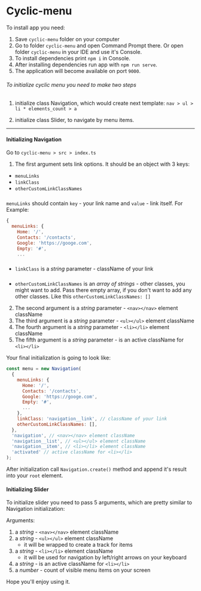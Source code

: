 # Cyclic-menu

To install app you need:

1. Save `cyclic-menu` folder on your computer
2. Go to folder `cyclic-menu` and open Command Prompt there. Or open folder `cyclic-menu` in your IDE and use it's Console.
3. To install dependencies print `npm i` in Console.
4. After installing dependencies run app with `npm run serve`.
5. The application will become available on port `9000`.

###### To initialize cyclic menu you need to make two steps

1. initialize class Navigation, which would create next template:
`nav > ul > li * elements_count > a`

2. initialize class Slider, to navigate by menu items.
---
#### Initializing Navigation

Go to `cyclic-menu > src > index.ts`

1. The first argument sets link options. It should be an object with 3 keys:
  * `menuLinks`
  * `linkClass`
  * `otherCustomLinkClassNames`
###
 `menuLinks` should contain `key` - your link name and `value` - link itself. For Example:
```js
{
  menuLinks: {
    Home: '/',
    Contacts: '/contacts',
    Google: 'https://googe.com',
    Empty: '#',
    ...
```
###
- `linkClass` is a *string* parameter - className of your link
###
- `otherCustomLinkClassNames` is an *array of strings* - other classes, you might want to add. Pass there empty array, if you don't want to add any other classes. Like this `otherCustomLinkClassNames: []`

2. The second argument is a *string* parameter - `<nav></nav>` element className
3. The third argument is a *string* parameter - `<ul></ul>` element className
4. The fourth argument is a *string* parameter - `<li></li>` element className
5. The fifth argument is a *string* parameter - is an active className for `<li></li>`

Your final initialization is going to look like:

```js
const menu = new Navigation(
  {
    menuLinks: {
      Home: '/',
      Contacts: '/contacts',
      Google: 'https://googe.com',
      Empty: '#',
      ...
    },
    linkClass: 'navigation__link', // className of your link
    otherCustomLinkClassNames: [],
  },
  'navigation', // <nav></nav> element className
  'navigation__list', // <ul></ul> element className
  'navigation__item', // <li></li> element className
  'activated' // active className for <li></li>
);
```

After initialization call `Navigation.create()` method and append it's result into your `root` element.

#### Initializing Slider

To initialize slider you need to pass 5 arguments, which are pretty similar to Navigation initialization:

Arguments:
1. a *string* - `<nav></nav>` element className
2. a *string* - `<ul></ul>` element className
   * it will be wrapped to create a track for items
3. a *string* - `<li></li>` element className
   * it will be used for navigation by left/right arrows on your keyboard
4. a *string* - is an active className for `<li></li>`
5. a *number* - count of visible menu items on your screen

Hope you'll enjoy using it.
